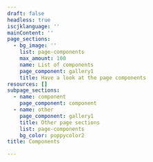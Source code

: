 ```yaml
---
draft: false
headless: true
iscjklanguage: ''
mainContent: ''
page_sections:
  - bg_image: ''
    list: page-components
    max_amount: 100
    name: List of components
    page_component: gallery1
    title: Have a look at the page components
resources: []
subpage_sections:
  - name: component
    page_component: component
  - name: other
    page_component: gallery1
    title: Other page sections
    list: page-components
    bg_color: poppycolor2
title: Components

---
```

